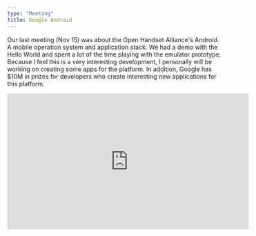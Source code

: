```yaml
---
type: "Meeting"
title: Google Android
---
```

Our last meeting (Nov 15) was about the Open Handset Alliance's Android. A
mobile operation system and application stack. We had a demo with the Hello
World and spent a lot of the time playing with the emulator prototype. Because
I feel this is a very interesting development, I personally will be working on
creating some apps for the platform. In addition, Google has $10M in prizes for
developers who create interesting new applications for this platform.

<iframe width="560" height="315" src="https://www.youtube.com/embed/6rYozIZOgDk" frameborder="0" allowfullscreen></iframe>
